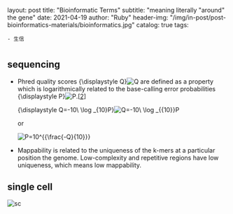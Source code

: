 layout:     post
title:      "Bioinformatic Terms"
subtitle:    \"meaning literally \"around\" the gene\"
date:       2021-04-19
author:     "Ruby"
header-img: "/img/in-post/post-bioinformatics-materials/bioinformatics.jpg"
catalog: true
tags:

    - 生信

#

## sequencing

- Phred quality scores {\displaystyle Q}![Q](https://wikimedia.org/api/rest_v1/media/math/render/svg/8752c7023b4b3286800fe3238271bbca681219ed) are defined as a property which is logarithmically related to the base-calling error probabilities {\displaystyle P}![P](https://wikimedia.org/api/rest_v1/media/math/render/svg/b4dc73bf40314945ff376bd363916a738548d40a).[[2\]](https://en.wikipedia.org/wiki/Phred_quality_score#cite_note-phred-score-2)

  {\displaystyle Q=-10\ \log _{10}P}![Q=-10\ \log _{{10}}P](https://wikimedia.org/api/rest_v1/media/math/render/svg/4bf1e60a0c90edd9ec883d812daef63fc4386d18)

  or

  ![P=10^{{\frac{-Q}{10}}}](https://wikimedia.org/api/rest_v1/media/math/render/svg/1a30ecef1f2739d87f5451d0a748d257e48a4bef)

- Mappability is related to the uniqueness of the k-mers at a particular position the genome. Low-complexity and repetitive regions have low uniqueness, which means low mappability.
## single cell

![sc](./img/in-post/post-bioinformatic-terms/sc.jpg)
